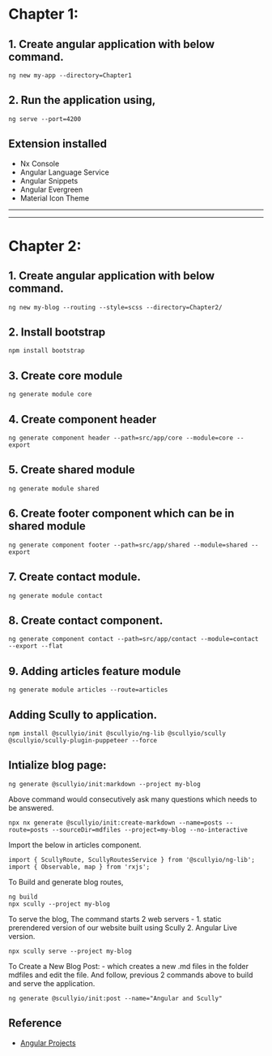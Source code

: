# Chapter 1:

## 1. Create angular application with below command. 

``` 
ng new my-app --directory=Chapter1
```

## 2. Run the application using,

```
ng serve --port=4200
```

## Extension installed
- Nx Console
- Angular Language Service
- Angular Snippets
- Angular Evergreen
- Material Icon Theme

----
----

# Chapter 2:

## 1. Create angular application with below command. 

```
ng new my-blog --routing --style=scss --directory=Chapter2/
```

## 2. Install bootstrap

```
npm install bootstrap
```

## 3. Create core module

```
ng generate module core
```

## 4. Create component header

```
ng generate component header --path=src/app/core --module=core --export
```

## 5. Create shared module

```
ng generate module shared
```

## 6. Create footer component which can be in shared module

```
ng generate component footer --path=src/app/shared --module=shared --export
```

## 7. Create contact module.

```
ng generate module contact
```

## 8. Create contact component.

```
ng generate component contact --path=src/app/contact --module=contact --export --flat
```

## 9. Adding articles feature module

```
ng generate module articles --route=articles
```

## Adding Scully to application.

```
npm install @scullyio/init @scullyio/ng-lib @scullyio/scully @scullyio/scully-plugin-puppeteer --force
```

## Intialize blog page:

```
ng generate @scullyio/init:markdown --project my-blog
```

Above command would consecutively ask many questions which needs to be answered.

```
npx nx generate @scullyio/init:create-markdown --name=posts --route=posts --sourceDir=mdfiles --project=my-blog --no-interactive
```

Import the below in articles component.

```
import { ScullyRoute, ScullyRoutesService } from '@scullyio/ng-lib';
import { Observable, map } from 'rxjs';
```

To Build and generate blog routes,
```
ng build
npx scully --project my-blog
```

To serve the blog, The command starts 2 web servers - 1. static prerendered version of our website built using Scully 2. Angular Live version.
```
npx scully serve --project my-blog
```

To Create a New Blog Post: - which creates a new .md files in the folder mdfiles and edit the file. And follow, previous 2 commands above to build and serve the application.

```
ng generate @scullyio/init:post --name="Angular and Scully"
```



## Reference

- [Angular Projects](https://github.com/PacktPublishing/Angular-Projects-Third-Edition)